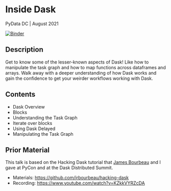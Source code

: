 # Inside Dask

PyData DC | August 2021

[![Binder](https://mybinder.org/badge_logo.svg)](https://mybinder.org/v2/gh/jsignell/inside-dask/main?urlpath=lab)


## Description

Get to know some of the lesser-known aspects of Dask! Like how to manipulate the task graph and how to map functions across dataframes and arrays. Walk away with a deeper understanding of how Dask works and gain the confidence to get your weirder workflows working with Dask.

## Contents

* Dask Overview
* Blocks
* Understanding the Task Graph
* Iterate over blocks
* Using Dask Delayed
* Manipulating the Task Graph

## Prior Material

This talk is based on the Hacking Dask tutorial that [James Bourbeau](https://github.com/jrbourbeau) and I gave at PyCon and at the Dask Distributed Summit.

* Materials: https://github.com/jrbourbeau/hacking-dask
* Recording: https://www.youtube.com/watch?v=KZkkVYRZcDA

